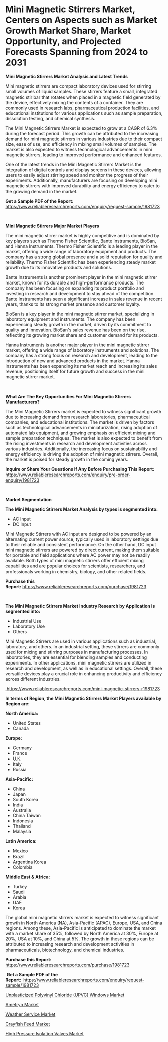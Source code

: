 <p><h1>Mini Magnetic Stirrers Market, Centers on Aspects such as Market Growth Market Share, Market Opportunity, and Projected Forecasts Spanning from 2024 to 2031</h1></p><p><strong>Mini Magnetic Stirrers Market Analysis and Latest Trends</strong></p>
<p><p>Mini magnetic stirrers are compact laboratory devices used for stirring small volumes of liquid samples. These stirrers feature a small, integrated magnetic stir bar that rotates when placed in a magnetic field generated by the device, effectively mixing the contents of a container. They are commonly used in research labs, pharmaceutical production facilities, and educational institutions for various applications such as sample preparation, dissolution testing, and chemical synthesis.</p><p>The Mini Magnetic Stirrers Market is expected to grow at a CAGR of 6.3% during the forecast period. This growth can be attributed to the increasing demand for mini magnetic stirrers in various industries due to their compact size, ease of use, and efficiency in mixing small volumes of samples. The market is also expected to witness technological advancements in mini magnetic stirrers, leading to improved performance and enhanced features.</p><p>One of the latest trends in the Mini Magnetic Stirrers Market is the integration of digital controls and display screens in these devices, allowing users to easily adjust stirring speed and monitor the progress of their experiments. Additionally, manufacturers are focusing on developing mini magnetic stirrers with improved durability and energy efficiency to cater to the growing demand in the market.</p></p>
<p><strong>Get a Sample PDF of the Report:&nbsp;</strong> <a href="https://www.reliableresearchreports.com/enquiry/request-sample/1981723">https://www.reliableresearchreports.com/enquiry/request-sample/1981723</a></p>
<p>&nbsp;</p>
<p><strong>Mini Magnetic Stirrers Major Market Players</strong></p>
<p><p>The mini magnetic stirrer market is highly competitive and is dominated by key players such as Thermo Fisher Scientific, Bante Instruments, BioSan, and Hanna Instruments. Thermo Fisher Scientific is a leading player in the market, offering a wide range of laboratory equipment and products. The company has a strong global presence and a solid reputation for quality and reliability. Thermo Fisher Scientific has been experiencing steady market growth due to its innovative products and solutions.</p><p>Bante Instruments is another prominent player in the mini magnetic stirrer market, known for its durable and high-performance products. The company has been focusing on expanding its product portfolio and investing in research and development to stay ahead of the competition. Bante Instruments has seen a significant increase in sales revenue in recent years, thanks to its strong market presence and customer loyalty.</p><p>BioSan is a key player in the mini magnetic stirrer market, specializing in laboratory equipment and instruments. The company has been experiencing steady growth in the market, driven by its commitment to quality and innovation. BioSan's sales revenue has been on the rise, reflecting its growing market share and customer demand for its products.</p><p>Hanna Instruments is another major player in the mini magnetic stirrer market, offering a wide range of laboratory instruments and solutions. The company has a strong focus on research and development, leading to the introduction of new and advanced products in the market. Hanna Instruments has been expanding its market reach and increasing its sales revenue, positioning itself for future growth and success in the mini magnetic stirrer market.</p></p>
<p>&nbsp;</p>
<p><strong>What Are The Key Opportunities For Mini Magnetic Stirrers Manufacturers?</strong></p>
<p><p>The Mini Magnetic Stirrers market is expected to witness significant growth due to increasing demand from research laboratories, pharmaceutical companies, and educational institutions. The market is driven by factors such as technological advancements in miniaturization, rising adoption of automated lab equipment, and growing emphasis on efficient mixing and sample preparation techniques. The market is also expected to benefit from the rising investments in research and development activities across various industries. Additionally, the increasing focus on sustainability and energy efficiency is driving the adoption of mini magnetic stirrers. Overall, the market is poised for steady growth in the coming years.</p></p>
<p><strong>Inquire or Share Your Questions If Any Before Purchasing This Report:</strong> <a href="https://www.reliableresearchreports.com/enquiry/pre-order-enquiry/1981723">https://www.reliableresearchreports.com/enquiry/pre-order-enquiry/1981723</a></p>
<p>&nbsp;</p>
<p><strong>Market Segmentation</strong></p>
<p><strong>The Mini Magnetic Stirrers Market Analysis by types is segmented into:</strong></p>
<p><ul><li>AC Input</li><li>DC Input</li></ul></p>
<p><p>Mini Magnetic Stirrers with AC input are designed to be powered by an alternating current power source, typically used in laboratory settings due to their reliable and consistent performance. On the other hand, DC input mini magnetic stirrers are powered by direct current, making them suitable for portable and field applications where AC power may not be readily available. Both types of mini magnetic stirrers offer efficient mixing capabilities and are popular choices for scientists, researchers, and professionals working in chemistry, biology, and other related fields.</p></p>
<p><strong>Purchase this Report:&nbsp;</strong><a href="https://www.reliableresearchreports.com/purchase/1981723">https://www.reliableresearchreports.com/purchase/1981723</a></p>
<p>&nbsp;</p>
<p><strong>The Mini Magnetic Stirrers Market Industry Research by Application is segmented into:</strong></p>
<p><ul><li>Industrial Use</li><li>Laboratory Use</li><li>Others</li></ul></p>
<p><p>Mini Magnetic Stirrers are used in various applications such as industrial, laboratory, and others. In an industrial setting, these stirrers are commonly used for mixing and stirring purposes in manufacturing processes. In laboratories, they are essential for blending samples and conducting experiments. In other applications, mini magnetic stirrers are utilized in research and development, as well as in educational settings. Overall, these versatile devices play a crucial role in enhancing productivity and efficiency across different industries.</p></p>
<p><a href="https://www.reliableresearchreports.com/mini-magnetic-stirrers-r1981723">&nbsp;https://www.reliableresearchreports.com/mini-magnetic-stirrers-r1981723</a></p>
<p><strong>In terms of Region, the Mini Magnetic Stirrers Market Players available by Region are:</strong></p>
<p>
    <p> <strong> North America: </strong>
        <ul>
            <li>United States</li>
            <li>Canada</li>
        </ul>
        </p> 
    <p> <strong> Europe: </strong>
        <ul>
            <li>Germany</li>
            <li>France</li>
            <li>U.K.</li>
            <li>Italy</li>
            <li>Russia</li>
        </ul>
        </p> 
    <p> <strong> Asia-Pacific: </strong>
        <ul>
            <li>China</li>
            <li>Japan</li>
            <li>South Korea</li>
            <li>India</li>
            <li>Australia</li>
            <li>China Taiwan</li>
            <li>Indonesia</li>
            <li>Thailand</li>
            <li>Malaysia</li>
        </ul>
        </p> 
    <p> <strong> Latin America: </strong>
        <ul>
            <li>Mexico</li>
            <li>Brazil</li>
            <li>Argentina Korea</li>
            <li>Colombia</li>
        </ul>
        </p> 
    <p> <strong> Middle East & Africa: </strong>
        <ul>
            <li>Turkey</li>
            <li>Saudi</li>
            <li>Arabia</li>
            <li>UAE</li>
            <li>Korea</li>
        </ul>
    </p>
    </p>
<p><p>The global mini magnetic stirrers market is expected to witness significant growth in North America (NA), Asia-Pacific (APAC), Europe, USA, and China regions. Among these, Asia-Pacific is anticipated to dominate the market with a market share of 35%, followed by North America at 30%, Europe at 20%, USA at 10%, and China at 5%. The growth in these regions can be attributed to increasing research and development activities in pharmaceuticals, biotechnology, and chemical industries.</p></p>
<p><strong>Purchase this Report: </strong><a href="https://www.reliableresearchreports.com/purchase/1981723">https://www.reliableresearchreports.com/purchase/1981723</a></p>
<p>&nbsp;<strong>Get a Sample PDF of the Report:&nbsp;&nbsp;</strong><a href="https://www.reliableresearchreports.com/enquiry/request-sample/1981723">https://www.reliableresearchreports.com/enquiry/request-sample/1981723</a></p>
<p><strong></strong></p>
<p><p><a href="https://github.com/mahnoor2003/Market-Research-Report-List-5/blob/main/unplasticized-polyvinyl-chloride-upvc-windows-market.md">Unplasticized Polyvinyl Chloride (UPVC) Windows Market</a></p><p><a href="https://www.linkedin.com/pulse/in-depth-analysis-global-ametryn-market-scope-its-rapid-growing-tjzje?trackingId=ZhbDfgrfSW6YN2rjSQKHaQ%3D%3D">Ametryn Market</a></p><p><a href="https://www.linkedin.com/pulse/weather-service-market-forecast-global-trends-analysis-from-xlsec?trackingId=TaaKdQRmRvGUlNfPG8R0xQ%3D%3D">Weather Service Market</a></p><p><a href="https://www.linkedin.com/pulse/global-crayfish-feed-market-opportunities-forecast-period-from-ag0jc?trackingId=d8PtSZzDQuCaTqfqR3azYw%3D%3D">Crayfish Feed Market</a></p><p><a href="https://github.com/juancolorado15/Market-Research-Report-List-4/blob/main/high-pressure-isolation-valves-market.md">High Pressure Isolation Valves Market</a></p></p>